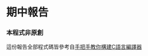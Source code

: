 # 期中報告

### 本程式非原創

這份報告全部程式碼皆參考自[手把手教你構建C語言編譯器](https://lotabout.me/2015/write-a-C-interpreter-0/)
